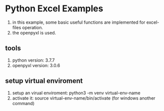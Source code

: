 # Python Excel Examples
1. in this example, some basic useful functions are implemented for excel-files operation. 
1. the openpyxl is used.  

## tools 
1. python version: 3.7.7
1. openpyxl version: 3.0.6
## setup virtual enviroment
1. setup an virual enviroment: python3 -m venv virtual-env-name
1. activate it: source  virtual-env-name/bin/activate (for windows another command)

 
